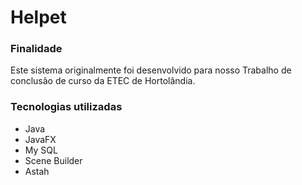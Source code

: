 # Helpet
### Finalidade
Este sistema originalmente foi desenvolvido para nosso Trabalho de conclusão de curso da ETEC de Hortolândia.

### Tecnologias utilizadas
- Java
- JavaFX
- My SQL
- Scene Builder
- Astah
